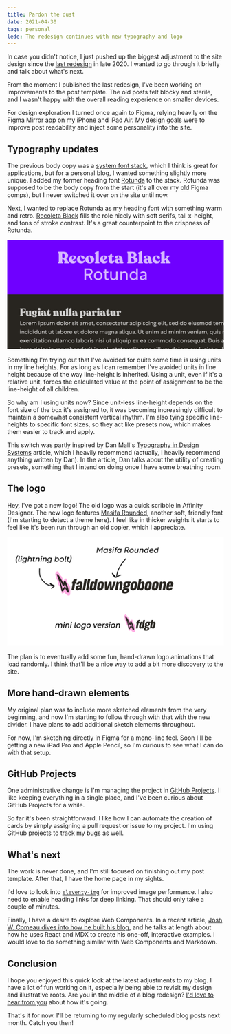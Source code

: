 ```yaml
---
title: Pardon the dust
date: 2021-04-30
tags: personal
lede: The redesign continues with new typography and logo
---
```


In case you didn't notice, I just pushed up the biggest adjustment to the site design since the [last redesign](https://www.falldowngoboone.com/blog/how-im-redesigning-my-blog/) in late 2020. I wanted to go through it briefly and talk about what's next.

From the moment I published the last redesign, I've been working on improvements to the post template. The old posts felt blocky and sterile, and I wasn't happy with the overall reading experience on smaller devices.

For design exploration I turned once again to Figma, relying heavily on the Figma Mirror app on my iPhone and iPad Air. My design goals were to improve post readability and inject some personality into the site.

## Typography updates

The previous body copy was a [system font stack](https://css-tricks.com/snippets/css/system-font-stack/), which I think is great for applications, but for a personal blog, I wanted something slightly more unique. I added my former heading font [Rotunda](https://www.myfonts.com/fonts/tipotype/rotunda/) to the stack. Rotunda was supposed to be the body copy from the start (it's all over my old Figma comps), but I never switched it over on the site until now.

Next, I wanted to replace Rotunda as my heading font with something warm and retro. [Recoleta Black](https://www.myfonts.com/fonts/latinotype/recoleta/) fills the role nicely with soft serifs, tall x-height, and tons of stroke contrast. It's a great counterpoint to the crispness of Rotunda.

![A look at my fonts](my-fonts.png)

Something I'm trying out that I've avoided for quite some time is using units in my line heights. For as long as I can remember I've avoided units in line height because of the way line-height is inherited. Using a unit, even if it's a relative unit, forces the calculated value at the point of assignment to be the line-height of all children.

So why am I using units now? Since unit-less line-height depends on the font size of the box it's assigned to, it was becoming increasingly difficult to maintain a somewhat consistent vertical rhythm. I'm also tying specific line-heights to specific font sizes, so they act like presets now, which makes them easier to track and apply.

This switch was partly inspired by Dan Mall's [Typography in Design Systems](https://superfriendlydesign.systems/articles/typography-in-design-systems/) article, which I heavily recommend (actually, I heavily recommend anything written by Dan). In the article, Dan talks about the utility of creating presets, something that I intend on doing once I have some breathing room.

## The logo

Hey, I've got a new logo! The old logo was a quick scribble in Affinity Designer. The new logo features [Masifa Rounded](https://www.myfonts.com/fonts/hurufatfont-type-foundry/masifa-rounded/), another soft, friendly font (I'm starting to detect a theme here). I feel like in thicker weights it starts to feel like it's been run through an old copier, which I appreciate.

![The regular and compact versions of my logo](my-logos.png)

The plan is to eventually add some fun, hand-drawn logo animations that load randomly. I think that'll be a nice way to add a bit more discovery to the site.

## More hand-drawn elements

My original plan was to include more sketched elements from the very beginning, and now I'm starting to follow through with that with the new divider. I have plans to add additional sketch elements throughout.

For now, I'm sketching directly in Figma for a mono-line feel. Soon I'll be getting a new iPad Pro and Apple Pencil, so I'm curious to see what I can do with that setup.

## GitHub Projects

One administrative change is I'm managing the project in [GitHub Projects](https://github.com/features/project-management/). I like keeping everything in a single place, and I've been curious about GitHub Projects for a while.

So far it's been straightforward. I like how I can automate the creation of cards by simply assigning a pull request or issue to my project. I'm using GitHub projects to track my bugs as well.

## What's next

The work is never done, and I'm still focused on finishing out my post template. After that, I have the home page in my sights.

I'd love to look into [`eleventy-img`](https://www.11ty.dev/docs/plugins/image/) for improved image performance. I also need to enable heading links for deep linking. That should only take a couple of minutes.

Finally, I have a desire to explore Web Components. In a recent article, [Josh W. Comeau dives into how he built his blog](https://www.joshwcomeau.com/blog/how-i-built-my-blog/), and he talks at length about how he uses React and MDX to create his one-off, interactive examples. I would love to do something similar with Web Components and Markdown.

## Conclusion

I hope you enjoyed this quick look at the latest adjustments to my blog. I have a lot of fun working on it, especially being able to revisit my design and illustrative roots. Are you in the middle of a blog redesign? [I'd love to hear from you](https://twitter.com/therealboone) about how it's going.

That's it for now. I'll be returning to my regularly scheduled blog posts next month. Catch you then!